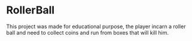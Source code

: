 # RollerBall
This project was made for educational purpose, the player incarn a roller ball and need to collect coins and run from boxes that will kill him. 
